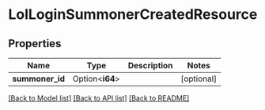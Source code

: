 # LolLoginSummonerCreatedResource

## Properties

Name | Type | Description | Notes
------------ | ------------- | ------------- | -------------
**summoner_id** | Option<**i64**> |  | [optional]

[[Back to Model list]](../README.md#documentation-for-models) [[Back to API list]](../README.md#documentation-for-api-endpoints) [[Back to README]](../README.md)


